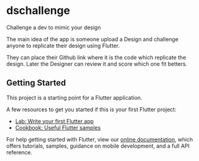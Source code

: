 # dschallenge

Challenge a dev to mimic your design

The main idea of the app is someone upload a Design and challenge anyone to replicate their design using Flutter. 

They can place their Github link where it is the code which replicate the design. Later the Designer can review it and score which one fit betters.

## Getting Started

This project is a starting point for a Flutter application.

A few resources to get you started if this is your first Flutter project:

- [Lab: Write your first Flutter app](https://flutter.dev/docs/get-started/codelab)
- [Cookbook: Useful Flutter samples](https://flutter.dev/docs/cookbook)

For help getting started with Flutter, view our 
[online documentation](https://flutter.dev/docs), which offers tutorials, 
samples, guidance on mobile development, and a full API reference.
